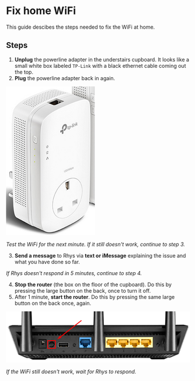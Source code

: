 # Fix home WiFi

This guide descibes the steps needed to fix the WiFi at home.


## Steps

1. **Unplug** the powerline adapter in the understairs cupboard. It looks like a small white box labeled `TP-Link` with a black ethernet cable coming out the top.
2. **Plug** the powerline adapter back in again.

![Alt text](https://github.com/kiweezi/Guides/blob/main/home/network/media/powerline-adapter.png "Powerline adapter")

*Test the WiFi for the next minute. If it still doesn't work, continue to step 3.*

3. **Send a message** to Rhys via **text or iMessage** explaining the issue and what you have done so far.

*If Rhys doesn't respond in 5 minutes, continue to step 4.*

4. **Stop the router** (the box on the floor of the cupboard). Do this by pressing the large button on the back, once to turn it off.
5. After 1 minute, **start the router**. Do this by pressing the same large button on the back once, again.

![Alt text](https://github.com/kiweezi/Guides/blob/main/home/network/media/router-power-button.png "Router power button")

*If the WiFi still doesn't work, wait for Rhys to respond.*
